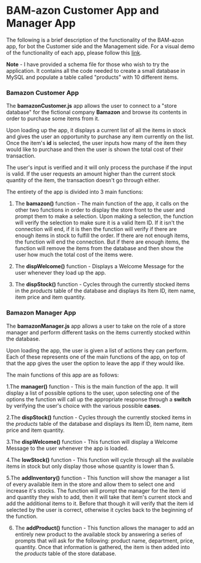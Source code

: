 # BAM-azon Customer App and Manager App

The following is a brief description of the functionality of the BAM-azon app, for bot the Customer side and the Management side. For a visual demo of the functionality of each app, please follow this [link](https://youtu.be/6D4rfOqQPVc).

**Note** - I have provided a schema file for those who wish to try the application. It contains all the code needed to create a small database in MySQL and populate a table called "products" with 10 different items.

### Bamazon Customer App

The **bamazonCustomer.js** app allows the user to connect to a "store database" for the fictional company **Bamazon** and browse its contents in order to purchase some items from it. 

Upon loading up the app, it displays a current list of all the items in stock and gives the user an opportunity to purchase any item currently on the list. Once the item's **id** is selected, the user inputs how many of the item they would like to purchase and then the user is shown the total cost of their transaction.

The user's input is verified and it will only process the purchase if the input is valid. If the user requests an amount higher than the current stock quantity of the item, the transaction doesn't go through either. 

The entirety of the app is divided into 3 main functions:

1. The **bamazon()** function - The main function of the app, it calls on the other two functions in order to display the store front to the user and prompt them to make a selection. Upon making a selection, the function will verify the selection to make sure it is a valid Item ID. If it isn't the connection will end, if it is then the function will verify if there are enough items in stock to fulfill the order. If there are not enough items, the function will end the connection. But if there are enough items, the function will remove the items from the database and then show the user how much the total cost of the items were.

2. The **dispWelcome()** function - Displays a Welcome Message for the user whenever they load up the app.

3. The **dispStock()** function - Cycles through the currently stocked items in the *products* table of the database and displays its Item ID, item name, item price and item quantity.

### Bamazon Manager App

The **bamazonManager.js** app allows a user to take on the role of a store manager and perform different tasks on the items currently stocked within the database.

Upon loading the app, the user is given a list of actions they can perform. Each of these represents one of the main functions of the app, on top of that the app gives the user the option to leave the app if they would like.

The main functions of this app are as follows:

1.The **manager()** function - This is the main function of the app. It will display a list of possible options to the user, upon selecting one of the options the function will call up the appropriate response through a **switch** by verifying the user's choice with the various possible **cases**.

2.The **dispStock()** function - Cycles through the currently stocked items in the *products* table of the database and displays its Item ID, item name, item price and item quantity.

3.The **dispWelcome()** function - This function will display a Welcome Message to the user whenever the app is loaded.

4.The **lowStock()** function - This function will cycle through all the available items in stock but only display those whose quantity is lower than 5.

5.The **addInventory()** function - This function will show the manager a list of every available item in the store and allow them to select one and increase it's stocks. The function will prompt the manager for the item id and quantity they wish to add, then it will take that item's current stock and add the additional items to it. Before that though it will verify that the item id selected by the user is correct, otherwise it cycles back to the beginning of the function.

6. The **addProduct()** function - This function allows the manager to add an entirely new product to the available stock by answering a series of prompts that will ask for the following: product name, department, price, quantity. Once that information is gathered, the item is then added into the *products* table of the store database.
